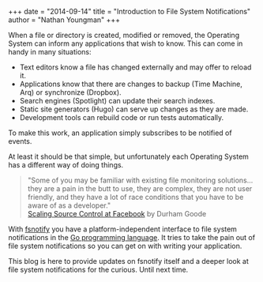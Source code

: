 +++
date = "2014-09-14"
title = "Introduction to File System Notifications"
author = "Nathan Youngman"
+++

When a file or directory is created, modified or removed, the Operating System can inform any applications that wish to know. This can come in handy in many situations: 

* Text editors know a file has changed externally and may offer to reload it.
* Applications know that there are changes to backup (Time Machine, Arq) or synchronize (Dropbox).
* Search engines (Spotlight) can update their search indexes.
* Static site generators (Hugo) can serve up changes as they are made.
* Development tools can rebuild code or run tests automatically.

To make this work, an application simply subscribes to be notified of events. 

At least it should be that simple, but unfortunately each Operating System has a different way of doing things.

> "Some of you may be familiar with existing file monitoring solutions... they are a pain in the butt to use, they are complex, they are not user friendly, and they have a lot of race conditions that you have to be aware of as a developer."  
> [Scaling Source Control at Facebook](https://www.youtube.com/watch?v=Dlguc63cRXg) by Durham Goode 

With [fsnotify][] you have a platform-independent interface to file system notifications in the [Go programming language][golang]. It tries to take the pain out of file system notifications so you can get on with writing your application.

This blog is here to provide updates on fsnotify itself and a deeper look at file system notifications for the curious. Until next time.

[golang]: http://golang.org/
[fsnotify]: https://github.com/go-fsnotify/fsnotify
